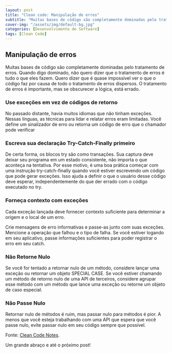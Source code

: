 ```yaml
---
layout: post
title: "Clean code: Manipulação de erros"
subtitle: "Muitas bases de código são completamente dominadas pelo tratamento de erros."
cover-img: "/assets/img/default-bg.jpg"
categories: [Desenvolvimento de Software]
tags: [Clean Code]
---
```


## Manipulação de erros

Muitas bases de código são completamente dominadas pelo tratamento de erros. Quando digo dominado, não quero dizer que o tratamento de erros é tudo o que eles fazem. Quero dizer que é quase impossível ver o que o código faz por causa de todo o tratamento de erros dispersos. O tratamento de erros é importante, mas se obscurecer a lógica, está errado.

### Use exceções em vez de códigos de retorno

No passado distante, havia muitos idiomas que não tinham exceções. Nessas línguas, as técnicas para lidar e relatar erros eram limitadas. Você define um sinalizador de erro ou retorna um código de erro que o chamador pode verificar

### Escreva sua declaração Try-Catch-Finally primeiro

De certa forma, os blocos try são como transações. Sua captura deve deixar seu programa em um estado consistente, não importa o que aconteça na tentativa. Por esse motivo, é uma boa prática começar com uma instrução try-catch-finally quando você estiver escrevendo um código que pode gerar exceções. Isso ajuda a definir o que o usuário desse código deve esperar, independentemente do que der errado com o código executado no try.

### Forneça contexto com exceções

Cada exceção lançada deve fornecer contexto suficiente para determinar a origem e o local de um erro.

Crie mensagens de erro informativas e passe-as junto com suas exceções. Mencione a operação que falhou e o tipo de falha. Se você estiver logando em seu aplicativo, passe informações suficientes para poder registrar o erro em seu catch.

### Não Retorne Nulo

Se você for tentado a retornar nulo de um método, considere lançar uma exceção ou retornar um objeto SPECIAL CASE. Se você estiver chamando um método de retorno nulo de uma API de terceiros, considere agrupar esse método com um método que lance uma exceção ou retorne um objeto de caso especial.

### Não Passe Nulo

Retornar nulo de métodos é ruim, mas passar nulo para métodos é pior. A menos que você esteja trabalhando com uma API que espera que você passe nulo, evite passar nulo em seu código sempre que possível.

Fonte:
<a href="https://github.com/JuanCrg90/Clean-Code-Notes" target="\_blank">Clean Code Notes</a>.

Um grande abraço e até o próximo post!

